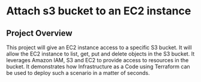 # Attach s3 bucket to an EC2 instance
## Project Overview

This project will give an EC2 instance access to a specific S3 bucket. It will allow the EC2 instance to list, get, put and delete objects in the S3 bucket. It leverages Amazon IAM, S3 and EC2 to provide access to resources in the bucket. It demonstrates how Infrastructure as a Code using Terraform can be used to deploy such a scenario in a matter of seconds. 

 
